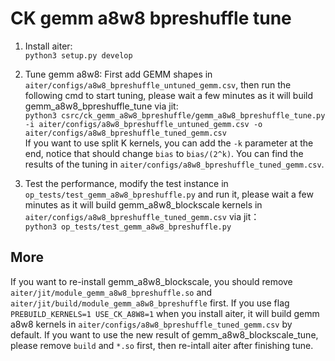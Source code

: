 # CK gemm a8w8 bpreshuffle tune

1. Install aiter:  
`python3 setup.py develop`

2. Tune gemm a8w8: 
 First add GEMM shapes in `aiter/configs/a8w8_bpreshuffle_untuned_gemm.csv`, then run the following cmd to start tuning, please wait a few minutes as it will build gemm_a8w8_bpreshuffle_tune via jit:  
`python3 csrc/ck_gemm_a8w8_bpreshuffle/gemm_a8w8_bpreshuffle_tune.py -i aiter/configs/a8w8_bpreshuffle_untuned_gemm.csv -o aiter/configs/a8w8_bpreshuffle_tuned_gemm.csv`  
If you want to use split K kernels, you can add the `-k` parameter at the end, notice that should change `bias` to `bias/(2^k)`.
You can find the results of the tuning in `aiter/configs/a8w8_bpreshuffle_tuned_gemm.csv`.

3. Test the performance, modify the test instance in `op_tests/test_gemm_a8w8_bpreshuffle.py` and run it, please wait a few minutes as it will build gemm_a8w8_blockscale kernels in `aiter/configs/a8w8_bpreshuffle_tuned_gemm.csv` via jit：  
`python3 op_tests/test_gemm_a8w8_bpreshuffle.py`


## More
If you want to re-install gemm_a8w8_blockscale, you should remove `aiter/jit/module_gemm_a8w8_bpreshuffle.so` and `aiter/jit/build/module_gemm_a8w8_bpreshuffle` first.
If you use flag `PREBUILD_KERNELS=1 USE_CK_A8W8=1` when you install aiter, it will build gemm a8w8 kernels in `aiter/configs/a8w8_bpreshuffle_tuned_gemm.csv` by default. If you want to use the new result of gemm_a8w8_blockscale_tune, please remove `build` and `*.so` first, then re-intall aiter after finishing tune.
